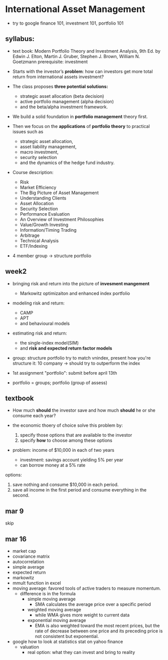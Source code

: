 # International Asset Management

- try to google finance 101, investment 101, portfolio 101

## syllabus:

- text book: Modern Portfolio Theory and Investment Analysis, 9th Ed. by Edwin J. Elton, Martin J. Gruber, Stephen J. Brown, William N. Goetzmann
  prerequisite: investment

- Starts with the investor’s **problem**: how can investors get more total return from international assets investment?
- The class proposes **three potential solutions:**
  - strategic asset allocation (beta decision)
  - active portfolio management (alpha decision)
  - and the beta/alpha investment framework.
- We build a solid foundation in **portfolio management** theory first.
- Then we focus on the **applications** of **portfolio theory** to practical issues such as
  - strategic asset allocation,
  - asset liability management,
  - macro investment,
  - security selection
  - and the dynamics of the hedge fund industry.
- Course description:
  - Risk
  - Market Efficiency
  - The Big Picture of Asset Management
  - Understanding Clients
  - Asset Allocation
  - Security Selection
  - Performance Evaluation
  - An Overview of Investment Philosophies
  - Value/Growth Investing
  - Information/Timing Trading
  - Arbitrage
  - Technical Analysis
  - ETF/Indexing
- 4 member group -> structure portfolio

## week2

- bringing risk and return into the picture of **invesment mangement**
  - Markowitz optimizaiton and enhanced index portfolio
- modeling risk and return:
  - CAMP
  - APT
  - and behavioural models
- estimating risk and return:

  - the single-index model(SIM)
  - and **risk and expected return factor models**

- group: structure portfolio try to match vnindex, present how you're structure it: 10 company -> should try to outperform the index
- 1st assignment "portfolio": submit before april 13th
- portfolio = groups; portfolio (group of assess)

## textbook

- How much **should** the investor save and how much **should** he or she consume each year?
- the economic thoery of choice solve this problem by:

  1. specify those options that are available to the investor
  2. specify **how** to choose among these options

- problem: income of $10,000 in each of two years
  - investment: savings account yielding 5% per year
  - can borrow money at a 5% rate

options:

1. save nothing and consume $10,000 in each period.
2. save all income in the first period and consume everything in the second.

## mar 9

skip

## mar 16

- market cap
- covariance matrix
- autocorrelation
- simple average
- expected return
- markowitz
- mmult function in excel
- moving average: favored tools of active traders to measure momentum.
  - difference is in the formula
    - simple moving average
      - SMA calculates the average price over a specific period
    - weighted moving average
      - while WMA gives more weight to current data
    - exponential moving average
      - EMA is also weighted toward the most recent prices, but the rate of decrease between one price and its preceding price is not consistent but exponential.
- google how to look at statistics stat on yahoo finance
  - valuation
    - real option: what they can invest and bring to reality
